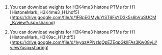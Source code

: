 1. You can download weights for  H3K4me3 histone PTMs for H1  [HistoneMark_H3K4me3_H1.hdf5] (https://drive.google.com/file/d/1FBpEGMyluYIST6FsYD3k5s6bVuSUCM_K/view?usp=sharing) 


2. You can download weights for  H3K4me3 histone PTMs for H1  [HistoneMark_H3K9ac_H1.hdf5] (https://drive.google.com/file/d/1yyqzAPNzlgQpEZEqpGkllFAs3Kw08yiJ/view?usp=sharing)
